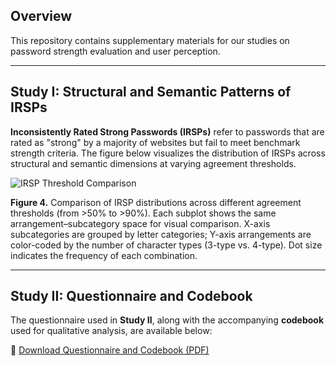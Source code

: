 ## Overview

This repository contains supplementary materials for our studies on password strength evaluation and user perception.

---

## Study I: Structural and Semantic Patterns of IRSPs

**Inconsistently Rated Strong Passwords (IRSPs)** refer to passwords that are rated as "strong" by a majority of websites but fail to meet benchmark strength criteria. The figure below visualizes the distribution of IRSPs across structural and semantic dimensions at varying agreement thresholds.

![IRSP Threshold Comparison](path/to/your/image.png)

**Figure 4.** Comparison of IRSP distributions across different agreement thresholds (from >50% to >90%). Each subplot shows the same arrangement–subcategory space for visual comparison. X-axis subcategories are grouped by letter categories; Y-axis arrangements are color-coded by the number of character types (3-type vs. 4-type). Dot size indicates the frequency of each combination.

---

## Study II: Questionnaire and Codebook

The questionnaire used in **Study II**, along with the accompanying **codebook** used for qualitative analysis, are available below:

📄 [Download Questionnaire and Codebook (PDF)](path/to/study2_materials.pdf)



